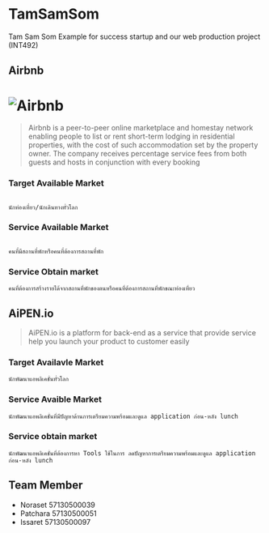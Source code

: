 # TamSamSom
Tam Sam Som Example for success startup and our web production project (INT492)

## Airbnb
# ![Airbnb](https://upload.wikimedia.org/wikipedia/commons/thumb/6/69/Airbnb_Logo_B%C3%A9lo.svg/250px-Airbnb_Logo_B%C3%A9lo.svg.png)
> Airbnb is a peer-to-peer online marketplace and homestay network enabling people to list or rent short-term lodging in residential properties, with the cost of such accommodation set by the property owner. The company receives percentage service fees from both guests and hosts in conjunction with every booking

### Target Available Market 
```

นักท่องเที่ยว/นักเดินทางทั่วโลก 
```

### Service Available Market
```

คนที่มีสถานที่พักหรือคนที่ต้องการสถานที่พัก
```

### Service Obtain market 
```
คนที่ต้องการสร้างรายได้จากสถานที่พักของตนหรือคนที่ต้องการสถานที่พักขณะท่องเที่ยว
```
## AiPEN.io
> AiPEN.io is a platform for back-end as a service that provide service help you launch your product to customer easily

### Target Availavle Market
```
นักพัฒนาแอพลิเคชั่นทั่วโลก 
```
### Service Avaible Market
```
นักพัฒนาแอพลิเคชั่นที่มีปัญหาด้านการเตรียมความพร้อมและดูแล application ก่อน-หลัง lunch
```
### Service obtain market 
```
นักพัฒนาแอพลิเคชั่นที่ต้องการหา Tools ใช้ในการ ลดปัญหาการเตรียมความพร้อมและดูแล application ก่อน-หลัง lunch
```
## Team Member
- Noraset 57130500039
- Patchara 57130500051
- Issaret 57130500097


